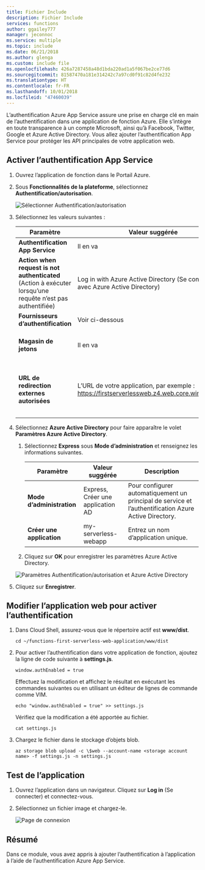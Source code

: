 ```yaml
---
title: Fichier Include
description: Fichier Include
services: functions
author: ggailey777
manager: jeconnoc
ms.service: multiple
ms.topic: include
ms.date: 06/21/2018
ms.author: glenga
ms.custom: include file
ms.openlocfilehash: 426a7287458a48d1bda220ad1a5f067be2ce77d6
ms.sourcegitcommit: 81587470a181e314242c7a97cd0f91c82d4fe232
ms.translationtype: HT
ms.contentlocale: fr-FR
ms.lasthandoff: 10/01/2018
ms.locfileid: "47460039"
---
```

L’authentification Azure App Service assure une prise en charge clé en main de l’authentification dans une application de fonction Azure. Elle s’intègre en toute transparence à un compte Microsoft, ainsi qu’à Facebook, Twitter, Google et Azure Active Directory. Vous allez ajouter l’authentification App Service pour protéger les API principales de votre application web.

## <a name="enable-app-service-authentication"></a>Activer l’authentification App Service

1. Ouvrez l’application de fonction dans le Portail Azure.

1. Sous **Fonctionnalités de la plateforme**, sélectionnez **Authentification/autorisation**.

    ![Sélectionner Authentification/autorisation](media/functions-first-serverless-web-app/6-authorization.jpg)

1. Sélectionnez les valeurs suivantes :
    
    | Paramètre      |  Valeur suggérée   | Description                                        |
    | --- | --- | ---|
    | **Authentification App Service** | Il en va | Pour activer l’authentification. |
    | **Action when request is not authenticated** (Action à exécuter lorsqu’une requête n’est pas authentifiée) | Log in with Azure Active Directory (Se connecter avec Azure Active Directory) | Sélectionnez une méthode d’authentification configurée (voir plus bas). |
    | **Fournisseurs d’authentification** | Voir ci-dessous | Voir ci-dessous |
    | **Magasin de jetons** | Il en va | Pour autoriser App Service stocker et gérer des jetons. |
    | **URL de redirection externes autorisées** | L’URL de votre application, par exemple : https://firstserverlessweb.z4.web.core.windows.net/ | Les URL qu’App Service est autorisé à utiliser pour la redirection après authentification d’un utilisateur. |

1. Sélectionnez **Azure Active Directory** pour faire apparaître le volet **Paramètres Azure Active Directory**.

    1. Sélectionnez **Express** sous **Mode d’administration** et renseignez les informations suivantes.
    
        | Paramètre      |  Valeur suggérée   | Description                                        |
        | --- | --- | ---|
        | **Mode d’administration** | Express, Créer une application AD | Pour configurer automatiquement un principal de service et l’authentification Azure Active Directory. |
        | **Créer une application** | my-serverless-webapp | Entrez un nom d’application unique. |
    
    1. Cliquez sur **OK** pour enregistrer les paramètres Azure Active Directory.

    ![Paramètres Authentification/autorisation et Azure Active Directory](media/functions-first-serverless-web-app/6-create-aad.png)

1. Cliquez sur **Enregistrer**.


## <a name="modify-the-web-app-to-enable-authentication"></a>Modifier l’application web pour activer l’authentification

1. Dans Cloud Shell, assurez-vous que le répertoire actif est **www/dist**.

    ```azurecli
    cd ~/functions-first-serverless-web-application/www/dist
    ```

1. Pour activer l’authentification dans votre application de fonction, ajoutez la ligne de code suivante à **settings.js**.

    `window.authEnabled = true`

    Effectuez la modification et affichez le résultat en exécutant les commandes suivantes ou en utilisant un éditeur de lignes de commande comme VIM.

    ```azurecli
    echo "window.authEnabled = true" >> settings.js
    ```

    Vérifiez que la modification a été apportée au fichier.

    ```azurecli
    cat settings.js
    ```

1. Chargez le fichier dans le stockage d’objets blob.

    ```azurecli
    az storage blob upload -c \$web --account-name <storage account name> -f settings.js -n settings.js
    ```


## <a name="test-the-application"></a>Test de l’application

1. Ouvrez l’application dans un navigateur. Cliquez sur **Log in** (Se connecter) et connectez-vous.

1. Sélectionnez un fichier image et chargez-le.

    ![Page de connexion](media/functions-first-serverless-web-app/6-aad-auth.png)
    

## <a name="summary"></a>Résumé

Dans ce module, vous avez appris à ajouter l’authentification à l’application à l’aide de l’authentification Azure App Service.
